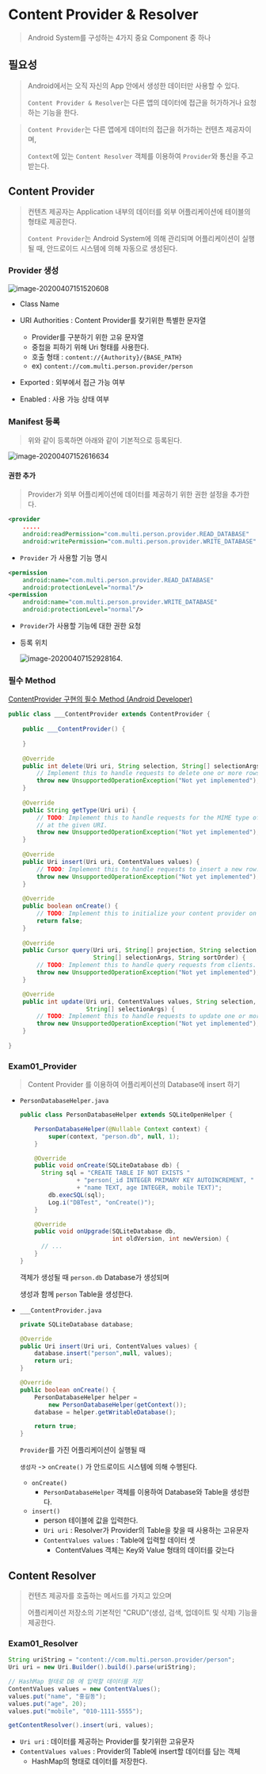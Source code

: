 # Content Provider & Resolver

> Android System를 구성하는 4가지 중요 Component 중 하나



## 필요성

> Android에서는 오직 자신의 App 안에서 생성한 데이터만 사용할 수 있다.
>
> `Content Provider & Resolver`는 다른 앱의 데이터에 접근을 허가하거나 요청하는 기능을 한다.

> `Content Provider`는 다른 앱에게 데이터의 접근을 허가하는 컨텐츠 제공자이며,
>
> `Context`에 있는 `Content Resolver` 객체를 이용하여 `Provider`와 통신을 주고받는다.



## Content Provider

> 컨텐츠 제공자는 Application 내부의 데이터를 외부 어플리케이션에 테이블의 형태로 제공한다.
>
> `Content Provider`는 Android System에 의해 관리되며 어플리케이션이 실행될 때, 안드로이드 시스템에 의해 자동으로 생성된다.



### Provider 생성

![image-20200407151520608](Image/image-20200407151520608.png)

- Class Name

- URI Authorities  :  Content Provider를 찾기위한 특별한 문자열
  - Provider를 구분하기 위한 고유 문자열 
  - 중첩을 피하기 위해 Uri 형태를 사용한다.
  - 호출 형태  :  `content://{Authority}/{BASE_PATH}`
  - ex)  `content://com.multi.person.provider/person`

- Exported  :  외부에서 접근 가능 여부

- Enabled  :  사용 가능 상태 여부



### Manifest 등록

> 위와 같이 등록하면 아래와 같이 기본적으로 등록된다.

![image-20200407152616634](Image/image-20200407152616634.png)



#### 권한 추가

> Provider가 외부 어플리케이션에 데이터를 제공하기 위한 권한 설정을 추가한다.

```xml
<provider
	.....
    android:readPermission="com.multi.person.provider.READ_DATABASE"
	android:writePermission="com.multi.person.provider.WRITE_DATABASE" />
```

- `Provider` 가 사용할 기능 명시



```xml
<permission
    android:name="com.multi.person.provider.READ_DATABASE"
    android:protectionLevel="normal"/>
<permission
    android:name="com.multi.person.provider.WRITE_DATABASE"
    android:protectionLevel="normal"/>
```

- `Provider`가 사용할 기능에 대한 권한 요청

- 등록 위치

  ![image-20200407152928164](Image/image-20200407152928164.png).





### 필수 Method

[ContentProvider 구현의 필수 Method (Android Developer)](https://developer.android.com/guide/topics/providers/content-provider-creating?hl=ko#RequiredAccess)



```java
public class ___ContentProvider extends ContentProvider {
    
    public ___ContentProvider() {
        
    }
    
    @Override
    public int delete(Uri uri, String selection, String[] selectionArgs) {
        // Implement this to handle requests to delete one or more rows.
        throw new UnsupportedOperationException("Not yet implemented");
    }
    
    @Override
    public String getType(Uri uri) {
        // TODO: Implement this to handle requests for the MIME type of the data
        // at the given URI.
        throw new UnsupportedOperationException("Not yet implemented");
    }
    
    @Override
    public Uri insert(Uri uri, ContentValues values) {
        // TODO: Implement this to handle requests to insert a new row.
        throw new UnsupportedOperationException("Not yet implemented");
    }
    
    @Override
    public boolean onCreate() {
        // TODO: Implement this to initialize your content provider on startup.
        return false;
    }
    
    @Override
    public Cursor query(Uri uri, String[] projection, String selection,
                        String[] selectionArgs, String sortOrder) {
        // TODO: Implement this to handle query requests from clients.
        throw new UnsupportedOperationException("Not yet implemented");
    }

    @Override
    public int update(Uri uri, ContentValues values, String selection,
                      String[] selectionArgs) {
        // TODO: Implement this to handle requests to update one or more rows.
        throw new UnsupportedOperationException("Not yet implemented");
    }
    
}
```



### Exam01_Provider

> Content Provider 를 이용하여 어플리케이션의 Database에 insert 하기

- `PersonDatabaseHelper.java`

  ```java
  public class PersonDatabaseHelper extends SQLiteOpenHelper {
  
      PersonDatabaseHelper(@Nullable Context context) {
          super(context, "person.db", null, 1);
      }
  
      @Override
      public void onCreate(SQLiteDatabase db) {
  		String sql = "CREATE TABLE IF NOT EXISTS "
                  + "person(_id INTEGER PRIMARY KEY AUTOINCREMENT, "
                  + "name TEXT, age INTEGER, mobile TEXT)";
          db.execSQL(sql);
          Log.i("DBTest", "onCreate()");
      }
  
      @Override
      public void onUpgrade(SQLiteDatabase db, 
                            int oldVersion, int newVersion) {
  		// ...
      }
  }
  ```

  객체가 생성될 때  `person.db` Database가 생성되며

  생성과 함께 `person` Table을 생성한다.

  

- `___ContentProvider.java`

  ```java
  private SQLiteDatabase database;
  
  @Override
  public Uri insert(Uri uri, ContentValues values) {
      database.insert("person",null, values);
      return uri;
  }
  
  @Override
  public boolean onCreate() {
      PersonDatabaseHelper helper = 
          new PersonDatabaseHelper(getContext());
      database = helper.getWritableDatabase();
  
      return true;
  }
  ```

  `Provider`를 가진 어플리케이션이 실행될 때

  `생성자`  ->  `onCreate()` 가 안드로이드 시스템에 의해 수행된다.

  - `onCreate()`
    - `PersonDatabaseHelper` 객체를 이용하여 Database와 Table을 생성한다.
  - `insert()`
    - person 테이블에 값을 입력한다.
    - `Uri uri`  :  Resolver가 Provider의 Table을 찾을 때 사용하는 고유문자
    - `ContentValues values`  :  Table에 입력할 데이터 셋
      - ContentValues 객체는 Key와 Value 형태의 데이터를 갖는다





## Content Resolver

> 컨텐츠 제공자를 호출하는 메서드를 가지고 있으며
>
> 어플리케이션 저장소의 기본적인 "CRUD"(생성, 검색, 업데이트 및 삭제) 기능을 제공한다.



### Exam01_Resolver

```java
String uriString = "content://com.multi.person.provider/person";
Uri uri = new Uri.Builder().build().parse(uriString);

// HashMap 형태로 DB 에 입력할 데이터를 저장
ContentValues values = new ContentValues();
values.put("name", "홍길동");
values.put("age", 20);
values.put("mobile", "010-1111-5555");

getContentResolver().insert(uri, values);
```

- `Uri uri`  :  데이터를 제공하는 Provider를 찾기위한 고유문자
- `ContentValues values`  :  Provider의 Table에 insert할 데이터를 담는 객체
  - HashMap의 형태로 데이터를 저장한다.
